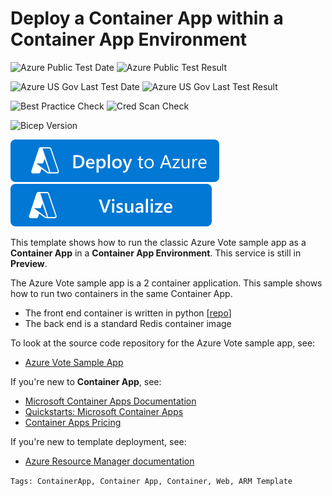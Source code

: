 # Deploy a Container App within a Container App Environment

![Azure Public Test Date](https://azurequickstartsservice.blob.core.windows.net/badges/quickstarts/microsoft.app/container-app-azurevote/PublicLastTestDate.svg)
![Azure Public Test Result](https://azurequickstartsservice.blob.core.windows.net/badges/quickstarts/microsoft.app/container-app-azurevote/PublicDeployment.svg)

![Azure US Gov Last Test Date](https://azurequickstartsservice.blob.core.windows.net/badges/quickstarts/microsoft.app/container-app-azurevote/FairfaxLastTestDate.svg)
![Azure US Gov Last Test Result](https://azurequickstartsservice.blob.core.windows.net/badges/quickstarts/microsoft.app/container-app-azurevote/FairfaxDeployment.svg)

![Best Practice Check](https://azurequickstartsservice.blob.core.windows.net/badges/quickstarts/microsoft.app/container-app-azurevote/BestPracticeResult.svg)
![Cred Scan Check](https://azurequickstartsservice.blob.core.windows.net/badges/quickstarts/microsoft.app/container-app-azurevote/CredScanResult.svg)

![Bicep Version](https://azurequickstartsservice.blob.core.windows.net/badges/quickstarts/microsoft.app/container-app-azurevote/BicepVersion.svg)

[![Deploy To Azure](https://raw.githubusercontent.com/Azure/azure-quickstart-templates/master/1-CONTRIBUTION-GUIDE/images/deploytoazure.svg?sanitize=true)](https://portal.azure.com/#create/Microsoft.Template/uri/https%3A%2F%2Fraw.githubusercontent.com%2FAzure%2Fazure-quickstart-templates%2Fmaster%2Fquickstarts%2Fmicrosoft.app%2Fcontainer-app-azurevote%2Fazuredeploy.json)
[![Visualize](https://raw.githubusercontent.com/Azure/azure-quickstart-templates/master/1-CONTRIBUTION-GUIDE/images/visualizebutton.svg?sanitize=true)](http://armviz.io/#/?load=https%3A%2F%2Fraw.githubusercontent.com%2FAzure%2Fazure-quickstart-templates%2Fmaster%2Fquickstarts%2Fmicrosoft.app%2Fcontainer-app-azurevote%2Fazuredeploy.json)

This template shows how to run the classic Azure Vote sample app as a **Container App** in a **Container App Environment**. This service is still in **Preview**.

The Azure Vote sample app is a 2 container application. This sample shows how to run two containers in the same Container App.
- The front end container is written in python [[repo](https://github.com/Azure-Samples/azure-voting-app-redis)]
- The back end is a standard Redis container image

To look at the source code repository for the Azure Vote sample app, see:

- [Azure Vote Sample App](https://github.com/Azure-Samples/azure-voting-app-redis)

If you're new to **Container App**, see:

- [Microsoft Container Apps Documentation](https://docs.microsoft.com/azure/container-apps/)
- [Quickstarts: Microsoft Container Apps](https://docs.microsoft.com/azure/container-apps/get-started)
- [Container Apps Pricing](https://azure.microsoft.com/pricing/details/container-apps/)

If you're new to template deployment, see:

- [Azure Resource Manager documentation](https://docs.microsoft.com/azure/azure-resource-manager/)

`Tags: ContainerApp, Container App, Container, Web, ARM Template`
